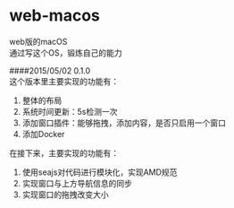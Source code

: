 # web-macos

web版的macOS  
通过写这个OS，锻炼自己的能力

####2015/05/02   0.1.0  
这个版本里主要实现的功能有： 
1. 整体的布局  
2. 系统时间更新：5s检测一次  
3. 添加窗口插件：能够拖拽，添加内容，是否只启用一个窗口  
4. 添加Docker  

在接下来，主要实现的功能有：  
1. 使用seajs对代码进行模块化，实现AMD规范  
2. 实现窗口与上方导航信息的同步  
3. 实现窗口的拖拽改变大小  

